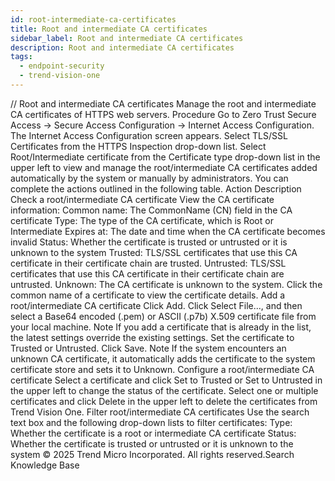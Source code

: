```yaml
---
id: root-intermediate-ca-certificates
title: Root and intermediate CA certificates
sidebar_label: Root and intermediate CA certificates
description: Root and intermediate CA certificates
tags:
  - endpoint-security
  - trend-vision-one
---
```


/*<![CDATA[*/ $('#title').html($('meta[name=map-description]').attr('content')); /*]]>*/ Root and intermediate CA certificates Manage the root and intermediate CA certificates of HTTPS web servers. Procedure Go to Zero Trust Secure Access → Secure Access Configuration → Internet Access Configuration. The Internet Access Configuration screen appears. Select TLS/SSL Certificates from the HTTPS Inspection drop-down list. Select Root/Intermediate certificate from the Certificate type drop-down list in the upper left to view and manage the root/intermediate CA certificates added automatically by the system or manually by administrators. You can complete the actions outlined in the following table. Action Description Check a root/intermediate CA certificate View the CA certificate information: Common name: The CommonName (CN) field in the CA certificate Type: The type of the CA certificate, which is Root or Intermediate Expires at: The date and time when the CA certificate becomes invalid Status: Whether the certificate is trusted or untrusted or it is unknown to the system Trusted: TLS/SSL certificates that use this CA certificate in their certificate chain are trusted. Untrusted: TLS/SSL certificates that use this CA certificate in their certificate chain are untrusted. Unknown: The CA certificate is unknown to the system. Click the common name of a certificate to view the certificate details. Add a root/intermediate CA certificate Click Add. Click Select File..., and then select a Base64 encoded (.pem) or ASCII (.p7b) X.509 certificate file from your local machine. Note If you add a certificate that is already in the list, the latest settings override the existing settings. Set the certificate to Trusted or Untrusted. Click Save. Note If the system encounters an unknown CA certificate, it automatically adds the certificate to the system certificate store and sets it to Unknown. Configure a root/intermediate CA certificate Select a certificate and click Set to Trusted or Set to Untrusted in the upper left to change the status of the certificate. Select one or multiple certificates and click Delete in the upper left to delete the certificates from Trend Vision One. Filter root/intermediate CA certificates Use the search text box and the following drop-down lists to filter certificates: Type: Whether the certificate is a root or intermediate CA certificate Status: Whether the certificate is trusted or untrusted or it is unknown to the system © 2025 Trend Micro Incorporated. All rights reserved.Search Knowledge Base